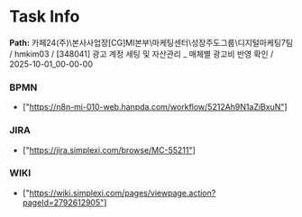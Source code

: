 # Task Info

**Path:** 카페24(주)\본사사업장\[CG]MI본부\마케팅센터\성장주도그룹\디지털마케팅7팀 / hmkim03 / [348041] 광고 계정 세팅 및 자산관리 _ 매체별 광고비 반영 확인 / 2025-10-01_00-00-00

### BPMN
- ["https://n8n-mi-010-web.hanpda.com/workflow/5212Ah9N1aZiBxuN"]

### JIRA
- ["https://jira.simplexi.com/browse/MC-55211"]

### WIKI
- ["https://wiki.simplexi.com/pages/viewpage.action?pageId=2792612905"]

